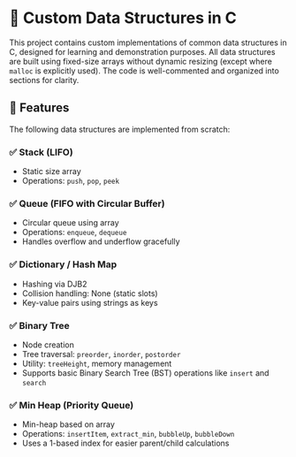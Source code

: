 # 🧠 Custom Data Structures in C

This project contains custom implementations of common data structures in C, designed for learning and demonstration purposes. All data structures are built using fixed-size arrays without dynamic resizing (except where `malloc` is explicitly used). The code is well-commented and organized into sections for clarity.

## 🧰 Features

The following data structures are implemented from scratch:

### ✅ Stack (LIFO)
- Static size array
- Operations: `push`, `pop`, `peek`

### ✅ Queue (FIFO with Circular Buffer)
- Circular queue using array
- Operations: `enqueue`, `dequeue`
- Handles overflow and underflow gracefully

### ✅ Dictionary / Hash Map
- Hashing via DJB2
- Collision handling: None (static slots)
- Key-value pairs using strings as keys

### ✅ Binary Tree
- Node creation
- Tree traversal: `preorder`, `inorder`, `postorder`
- Utility: `treeHeight`, memory management
- Supports basic Binary Search Tree (BST) operations like `insert` and `search`

### ✅ Min Heap (Priority Queue)
- Min-heap based on array
- Operations: `insertItem`, `extract_min`, `bubbleUp`, `bubbleDown`
- Uses a 1-based index for easier parent/child calculations
